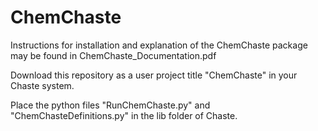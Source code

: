 # ChemChaste

Instructions for installation and explanation of the ChemChaste package may be found in ChemChaste_Documentation.pdf

Download this repository as a user project title "ChemChaste" in your Chaste system.

Place the python files "RunChemChaste.py" and "ChemChasteDefinitions.py" in the lib folder of Chaste.

